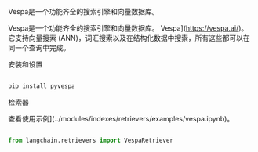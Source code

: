 Vespa是一个功能齐全的搜索引擎和向量数据库。


Vespa是一个功能齐全的搜索引擎和向量数据库。 Vespa](https://vespa.ai/)。
它支持向量搜索 (ANN)，词汇搜索以及在结构化数据中搜索，所有这些都可以在同一个查询中完成。
 

安装和设置




```bash

pip install pyvespa
```







检索器


查看使用示例](../modules/indexes/retrievers/examples/vespa.ipynb)。


```python

from langchain.retrievers import VespaRetriever

```

